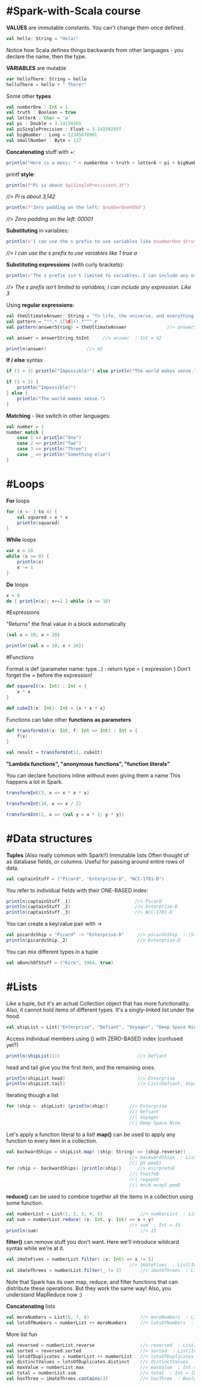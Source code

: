 #Spark-with-Scala course
=============================

**VALUES** are immutable constants. You can't change them once defined.

```scala
val hello: String = "Hola!"
```

Notice how Scala defines things backwards from other languages - you declare the
name, then the type.

**VARIABLES** are mutable

```scala
var helloThere: String = hello
helloThere = hello + " There!"
```

Some other **types**

```scala
val numberOne : Int = 1
val truth : Boolean = true
val letterA : Char = 'a'
val pi : Double = 3.14159265
val piSinglePrecision : Float = 3.14159265f
val bigNumber : Long = 1234567890l
val smallNumber : Byte = 127
```

**Concatenating** stuff with +:

```scala
println("Here is a mess: " + numberOne + truth + letterA + pi + bigNumber)
```

printf **style**:

```scala
println(f"Pi is about $piSinglePrecision%.3f")
```

*//> Pi is about 3,142*

```scala
println(f"Zero padding on the left: $numberOne%05d")
```

*//> Zero padding on the left: 00001*
											  
**Substituting** in variables:

```scala
println(s"I can use the s prefix to use variables like $numberOne $truth $letterA")
```

*//> I can use the s prefix to use variables like 1 true a*

**Substituting expressions** (with curly brackets):

```scala
println(s"The s prefix isn't limited to variables; I can include any expression. Like ${1+2}")
```

*//> The s prefix isn't limited to variables; I can include any expression. Like 3*
											 
Using **regular expressions**:

```scala
val theUltimateAnswer: String = "To life, the universe, and everything is 42."
val pattern = """.* ([\d]+).*""".r
val pattern(answerString) = theUltimateAnswer				//> answerString  : String = 42
```

```scala
val answer = answerString.toInt		//> answer  : Int = 42
```

```scala
println(answer)               //> 42
```

**If / else** syntax

```scala
if (1 > 3) println("Impossible!") else println("The world makes sense.")

if (1 > 3) {
	println("Impossible!")
} else {
	println("The world makes sense.")
}
```

**Matching** - like switch in other languages:

```scala
val number = 3
number match {
	case 1 => println("One")
	case 2 => println("Two")
	case 3 => println("Three")
	case _ => println("Something else")
}
```

#Loops
========
**For** loops

```scala
for (x <- 1 to 4) {
	val squared = x * x
	println(squared)
}
```

**While** loops

```scala
var x = 10
while (x >= 0) {
	println(x)
	x -= 1
}
```

**Do** loops

```scala
x = 0
do { println(x); x+=1 } while (x <= 10)
```

#Expressions

"Returns" the final value in a block automatically

```scala
{val x = 10; x + 20}

println({val x = 10; x + 20})
```

#Functions
  
Format is def <function name>(parameter name: type...) : return type = { expression }
Don't forget the = before the expression!

```scala
def squareIt(x: Int) : Int = {
	x * x
}

def cubeIt(x: Int): Int = {x * x * x}
```

Functions can take other **functions as parameters**

```scala
def transformInt(x: Int, f: Int => Int) : Int = {
	f(x)
}

val result = transformInt(2, cubeIt)
```

**"Lambda functions", "anonymous functions", "function literals"**

You can declare functions inline without even giving them a name
This happens a lot in Spark.

```scala
transformInt(3, x => x * x * x)

transformInt(10, x => x / 2)

transformInt(2, x => {val y = x * 2; y * y})
```

#Data structures
=================  
**Tuples** (Also really common with Spark!!)
Immutable lists
Often thought of as database fields, or columns.
Useful for passing around entire rows of data.

```scala
val captainStuff = ("Picard", "Enterprise-D", "NCC-1701-D")
```

You refer to individual fields with their ONE-BASED index:

```scala
println(captainStuff._1)                        //> Picard
println(captainStuff._2)                        //> Enterprise-D
println(captainStuff._3)                        //> NCC-1701-D
```

You can create a key/value pair with ->

```scala
val picardsShip = "Picard" -> "Enterprise-D"     //> picardsShip  : (String, String) = (Picard,Enterprise-D)
println(picardsShip._2)                          //> Enterprise-D
```

You can mix different types in a tuple

```scala
val aBunchOfStuff = ("Kirk", 1964, true)
```

#Lists
==============
Like a tuple, but it's an actual Collection object that has more functionality.
Also, it cannot hold items of different types.
It's a singly-linked list under the hood.

```scala
val shipList = List("Enterprise", "Defiant", "Voyager", "Deep Space Nine")
```

Access individual members using () with ZERO-BASED index (confused yet?)

```scala
println(shipList(1))                             //> Defiant
```

head and tail give you the first item, and the remaining ones.

```scala
println(shipList.head)                           //> Enterprise
println(shipList.tail) 							 //> List(Defiant, Voyager, Deep Space Nine)
```

Iterating though a list

```scala
for (ship <- shipList) {println(ship)}        //> Enterprise
											  //| Defiant
											  //| Voyager
											  //| Deep Space Nine
```

Let's apply a function literal to a list! **map()** can be used to apply any function to every item in a collection.

```scala
val backwardShips = shipList.map( (ship: String) => {ship.reverse})
											  //> backwardShips  : List[String] = List(esirpretnE, tnaifeD, regayoV, eniN eca
											  //| pS peeD)
for (ship <- backwardShips) {println(ship)}      //> esirpretnE
											  //| tnaifeD
											  //| regayoV
											  //| eniN ecapS peeD
```

**reduce()** can be used to combine together all the items in a collection using some function.

```scala
val numberList = List(1, 2, 3, 4, 5)              //> numberList  : List[Int] = List(1, 2, 3, 4, 5)
val sum = numberList.reduce( (x: Int, y: Int) => x + y)
											  //> sum  : Int = 15
println(sum)                                      //> 15
```

**filter()** can remove stuff you don't want. Here we'll introduce wildcard syntax while we're at it.

```scala
val iHateFives = numberList.filter( (x: Int) => x != 5)
											  //> iHateFives  : List[Int] = List(1, 2, 3, 4)
val iHateThrees = numberList.filter(_ != 3)       //> iHateThrees  : List[Int] = List(1, 2, 4, 5)
```

Note that Spark has its own map, reduce, and filter functions that can distribute these operations. But they work the same way!
Also, you understand MapReduce now :)

**Concatenating** lists

```scala
val moreNumbers = List(6, 7, 8)                   //> moreNumbers  : List[Int] = List(6, 7, 8)
val lotsOfNumbers = numberList ++ moreNumbers     //> lotsOfNumbers  : List[Int] = List(1, 2, 3, 4, 5, 6, 7, 8)
```

More list fun

```scala
val reversed = numberList.reverse                 //> reversed  : List[Int] = List(5, 4, 3, 2, 1)
val sorted = reversed.sorted                      //> sorted  : List[Int] = List(1, 2, 3, 4, 5)
val lotsOfDuplicates = numberList ++ numberList   //> lotsOfDuplicates  : List[Int] = List(1, 2, 3, 4, 5, 1, 2, 3, 4, 5)
val distinctValues = lotsOfDuplicates.distinct    //> distinctValues  : List[Int] = List(1, 2, 3, 4, 5)
val maxValue = numberList.max                     //> maxValue  : Int = 5
val total = numberList.sum                        //> total  : Int = 15
val hasThree = iHateThrees.contains(3)            //> hasThree  : Boolean = false
```
